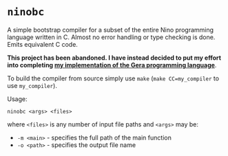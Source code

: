# `ninobc`

A simple bootstrap compiler for a subset of the entire Nino programming language written in C.
Almost no error handling or type checking is done. Emits equivalent C code.

**This project has been abandoned. I have instead decided to put my effort into completing [my implementation of the Gera programming language](https://github.com/geralang/)**.

To build the compiler from source simply use `make` (`make CC=my_compiler` to use `my_compiler`).

Usage:
```
ninobc <args> <files>
```
where `<files>` is any number of input file paths and `<args>` may be:
- `-m <main>` - specifies the full path of the main function
- `-o <path>` - specifies the output file name 

